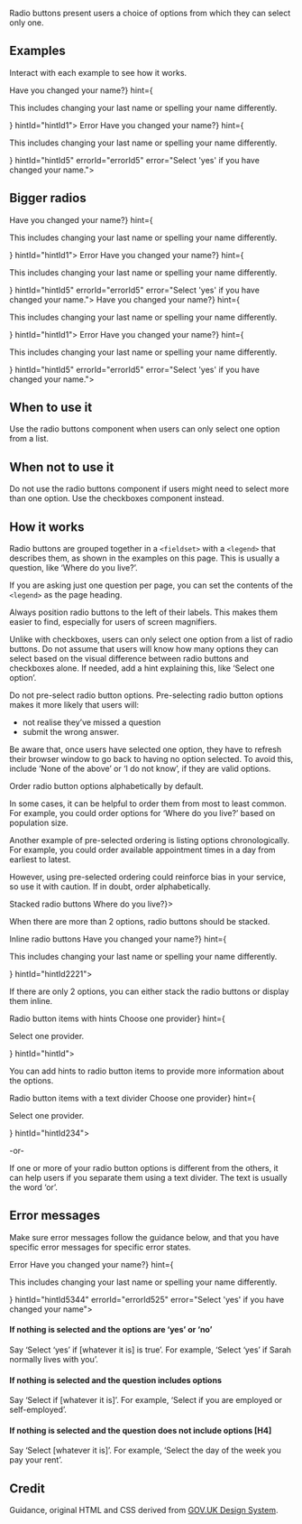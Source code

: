 <P styleSize="large">Radio buttons present users a choice of options from which they can select only one.</P>

## Examples

Interact with each example to see how it works.

<ExampleContainer>
    <Example title="Example: Radio buttons">
        <FieldsetBlock legend={<H1 styleSize="large" id="nameChangeId1">Have you changed your name?</H1>} hint={<p>This includes changing your last name or spelling your name differently.</p>} hintId="hintId1">
            <Radios inline>
                <RadioBlock label="Yes" id="anyRadioId" 
                value="true" name="nameChange1" labelId="labelId1" />
                <RadioBlock label="No" id="anyRadioId255" value="false" name="nameChange1" labelId="labelId255" />
            </Radios>
        </FieldsetBlock>
    </Example>
</ExampleContainer>

<ExampleContainer>
    <ExampleHeading>Error</ExampleHeading>
    <Example title="Example: Error state #1 (Radio buttons)">
        <FieldsetBlock legend={<H1 styleSize="large" id="nameChangeId5">Have you changed your name?</H1>} hint={<p>This includes changing your last name or spelling your name differently.</p>} hintId="hintId5" errorId="errorId5" error="Select 'yes' if you have changed your name.">
            <Radios inline>
                <RadioBlock label="Yes" id="anyRadioId9234" 
                value="true" name="nameChange5" labelId="labelId9" />
                <RadioBlock label="No" id="anyRadioId10" value="false" name="nameChange5" labelId="labelId10" />
            </Radios>
        </FieldsetBlock>
    </Example>
</ExampleContainer>

## Bigger radios

<ExampleContainer>
    <Example title="Example: Radio buttons">
        <FieldsetBlock legend={<H1 styleSize="large" id="nameChangeId1">Have you changed your name?</H1>} hint={<p>This includes changing your last name or spelling your name differently.</p>} hintId="hintId1">
            <Radios inline big>
                <RadioBlock label="Yes" id="anyRadioId" 
                value="true" name="nameChange1" labelId="labelId1" />
                <RadioBlock label="No" id="anyRadioId255" value="false" name="nameChange1" labelId="labelId255" />
            </Radios>
        </FieldsetBlock>
    </Example>
</ExampleContainer>

<ExampleContainer>
    <ExampleHeading>Error</ExampleHeading>
    <Example title="Example: Error state #1 (Radio buttons)">
        <FieldsetBlock legend={<H1 styleSize="large" id="nameChangeId5">Have you changed your name?</H1>} hint={<p>This includes changing your last name or spelling your name differently.</p>} hintId="hintId5" errorId="errorId5" error="Select 'yes' if you have changed your name.">
            <Radios big>
                <RadioBlock label="Yes" id="anyRadioId9234" 
                value="true" name="nameChange5" labelId="labelId9" />
                <RadioBlock label="No" id="anyRadioId10" value="false" name="nameChange5" labelId="labelId10" />
            </Radios>
        </FieldsetBlock>
    </Example>
</ExampleContainer>

<ExampleContainer>
    <Example title="Example: Radio buttons">
        <FieldsetBlock legend={<H1 styleSize="large" id="nameChangeId1">Have you changed your name?</H1>} hint={<p>This includes changing your last name or spelling your name differently.</p>} hintId="hintId1">
            <Radios big>
                <RadioBlock label="Yes" id="anyRadioId" 
                value="true" name="nameChange1" labelId="labelId1" />
                <RadioBlock label="No" id="anyRadioId255" value="false" name="nameChange1" labelId="labelId255" />
            </Radios>
        </FieldsetBlock>
    </Example>
</ExampleContainer>

<ExampleContainer>
    <ExampleHeading>Error</ExampleHeading>
    <Example title="Example: Error state #1 (Radio buttons)">
        <FieldsetBlock legend={<H1 styleSize="large" id="nameChangeId5">Have you changed your name?</H1>} hint={<p>This includes changing your last name or spelling your name differently.</p>} hintId="hintId5" errorId="errorId5" error="Select 'yes' if you have changed your name.">
            <Radios inline big>
                <RadioBlock label="Yes" id="anyRadioId9234" 
                value="true" name="nameChange5" labelId="labelId9" />
                <RadioBlock label="No" id="anyRadioId10" value="false" name="nameChange5" labelId="labelId10" />
            </Radios>
        </FieldsetBlock>
    </Example>
</ExampleContainer>

## When to use it

Use the radio buttons component when users can only select one option from a list.

## When not to use it

Do not use the radio buttons component if users might need to select more than one option. Use the checkboxes component instead.

## How it works

Radio buttons are grouped together in a `<fieldset>` with a `<legend>` that describes them, as shown in the examples on this page. This is usually a question, like ‘Where do you live?’.

If you are asking just one question per page, you can set the contents of the `<legend>` as the page heading.

Always position radio buttons to the left of their labels. This makes them easier to find, especially for users of screen magnifiers.

Unlike with checkboxes, users can only select one option from a list of radio buttons. Do not assume that users will know how many options they can select based on the visual difference between radio buttons and checkboxes alone. If needed, add a hint explaining this, like ‘Select one option’.

Do not pre-select radio button options. Pre-selecting radio button options makes it more likely that users will:

- not realise they’ve missed a question
- submit the wrong answer.

Be aware that, once users have selected one option, they have to refresh their browser window to go back to having no option selected. To avoid this, include ‘None of the above’ or ‘I do not know’, if they are valid options.

Order radio button options alphabetically by default.

In some cases, it can be helpful to order them from most to least common. For example, you could order options for ‘Where do you live?’ based on population size.

Another example of pre-selected ordering is listing options chronologically. For example, you could order available appointment times in a day from earliest to latest.

However, using pre-selected ordering could reinforce bias in your service, so use it with caution. If in doubt, order alphabetically.

<ExampleContainer>
    <ExampleHeading>Stacked radio buttons</ExampleHeading>
    <Example title="Example: Stacked radio buttons">
        <FieldsetBlock legend={<H1 styleSize="large" id="whereLiveTitle">Where do you live?</H1>}>
            <RadioBlock label="North Island" id="anyRadioId3334" name="where" value="north" labelId="labelId3" />
            <RadioBlock label="South Island" id="anyRadioId42344" name="where" value="south" labelId="labelId4" />
            <RadioBlock label="Stewart Island" id="anyRadioId5234" name="where" value="stewart" labelId="labelId5" />
            <RadioBlock label="Chatham Islands" id="anyRadioId6234" name="where" value="chatham" labelId="labelId6" />
        </FieldsetBlock>
    </Example>
</ExampleContainer>

When there are more than 2 options, radio buttons should be stacked.

<ExampleContainer>
    <ExampleHeading>Inline radio buttons</ExampleHeading>
    <Example title="Example: Inline radio buttons">
        <FieldsetBlock legend={<H1 styleSize="large" id="nameChangeId6">Have you changed your name?</H1>} hint={<p>This includes changing your last name or spelling your name differently.</p>} hintId="hintId2221">
            <Radios inline>
                <RadioBlock label="Yes" id="anyRadioId55" 
                value="true" name="nameChange1" labelId="labelId1" />
                <RadioBlock label="No" id="anyRadioId2551" value="false" name="nameChange1" labelId="labelId2"  />
            </Radios>
        </FieldsetBlock>
    </Example>
</ExampleContainer>

If there are only 2 options, you can either stack the radio buttons or display them inline.

<ExampleContainer>
    <ExampleHeading>Radio button items with hints</ExampleHeading>
    <Example title="Example: Radio button items with hints">
            <FieldsetBlock legend={<H1 styleSize="large" id="providerChoiceTitle1">Choose one provider</H1>} hint={<p>Select one provider.</p>} hintId="hintId">
                <RadioBlock label="Sign in with Aardvark services" hint="North Island only" hintId="someHintId7" id="anyRadioId7234" name="providerChoice3" value="provider1" labelId="labelId5" />
                <RadioBlock label="Sign in with Bumblebee services" hint="North and South Island" hintId="someHintId8" id="anyRadioId8234" name="providerChoice3" value="provider2" labelId="labelId8" />
                <RadioBlock label="Sign in with Caterpillar company" hint="All new Zealand territories" hintId="someHintId7234" id="anyRadioId9f" name="providerChoice3" value="provider3" labelId="labelId9" />
        </FieldsetBlock>
    </Example>
</ExampleContainer>

You can add hints to radio button items to provide more information about the options.

<ExampleContainer>
    <ExampleHeading>Radio button items with a text divider</ExampleHeading>
    <Example title="Example: Radio button items with a text divider">
            <FieldsetBlock legend={<H1 styleSize="large" id="providerChoiceTitle2">Choose one provider</H1>} hint={<p>Select one provider.</p>} hintId="hintId234">
                <RadioBlock label="Sign in with Aardvark Services" hint="North Island only" hintId="someHintId72344" id="anyRadioId7345" name="providerChoice3" value="provider1" labelId="labelId5" />
                <RadioBlock label="Sign in with Dandelion Services" hint="South and Stewart Islands only" hintId="someHintId8533" id="anyRadioId8345" name="providerChoice3" value="provider2" labelId="labelId8" />
                <FormDivider><p>-or-</p></FormDivider>
                <RadioBlock label="Sign in with Eel Services" hint="Non-New Zealand residents only" hintId="someHintId7234444" id="anyRadioId3459" name="providerChoice3" value="provider3" labelId="labelId9" />
        </FieldsetBlock>
    </Example>
</ExampleContainer>

If one or more of your radio button options is different from the others, it can help users if you separate them using a text divider. The text is usually the word ‘or’.

## Error messages

Make sure error messages follow the guidance below, and that you have specific error messages for specific error states.

<ExampleContainer>
    <ExampleHeading>Error</ExampleHeading>
    <Example title="Example: Error state #2 (Radio buttons)">
        <FieldsetBlock legend={<H1 styleSize="large" id="nameChangeId8">Have you changed your name?</H1>} hint={<p>This includes changing your last name or spelling your name differently.</p>} hintId="hintId5344" errorId="errorId525" error="Select 'yes' if you have changed your name">
            <Radios inline>
                <RadioBlock label="Yes" id="anyRadioId9" 
                value="true" name="nameChange5" labelId="labelId9" />
                <RadioBlock label="No" id="anyRadioId10234" value="false" name="nameChange5" labelId="labelId10" />
            </Radios>
        </FieldsetBlock>
    </Example>
</ExampleContainer>

#### If nothing is selected and the options are ‘yes’ or ‘no’

Say ‘Select ‘yes’ if [whatever it is] is true’. For example, ‘Select ‘yes’ if Sarah normally lives with you’.

#### If nothing is selected and the question includes options

Say ‘Select if [whatever it is]’. For example, ‘Select if you are employed or self-employed’.

#### If nothing is selected and the question does not include options [H4]

Say ‘Select [whatever it is]’. For example, ‘Select the day of the week you pay your rent’.

## Credit

Guidance, original HTML and CSS derived from [GOV.UK Design System](https://github.com/alphagov/govuk-frontend).
